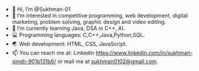 - 👋 Hi, I’m @Sukhman-01
- 👀 I’m interested in competitive programming, web development, digital marketing, problem solving, graphic design and video editing. 
- 🌱 I’m currently learning Java, DSA in C++, AI.
- 💻 Programming languages: C,C++,Java,Python,SQL.
- 🌏 Web development: HTML, CSS, JavaScript.
- 📫 You can reach me at: Linkedin https://www.linkedin.com/in/sukhman-singh-901b131b6/ or mail me at sukhman0102@gmail.com.
